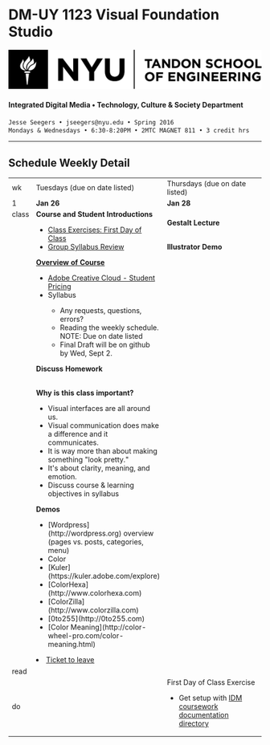 # DM-UY 1123 Visual Foundation Studio

![NYU](nyu_soe_logo.png)
#### Integrated Digital Media • Technology, Culture & Society Department 

    Jesse Seegers • jseegers@nyu.edu • Spring 2016 
    Mondays & Wednesdays • 6:30-8:20PM • 2MTC MAGNET 811 • 3 credit hrs
---

## Schedule Weekly Detail

<table>
<tr>
<td>wk</td>
<td>Tuesdays (due on date listed)</td>
<td>Thursdays (due on date listed)</td>
</tr>
<tr>
  <td valign="top">1</td>
  <td valign="top" width="48%"><strong>Jan 26</strong></td>
  <td valign="top" width="48%"><strong>Jan 28</strong></td>
</tr>
<tr>
<td valign="top">class</td>
<td valign="top">
<strong>Course and Student Introductions</strong><br><a href="../class_exercises/dm1123_class_exercise_first_day.md">
<ul>
<li>Class Exercises: First Day of Class</li>
<li>Group Syllabus Review</li>
</ul><strong>Overview of Course</strong>
<ul>

<li><a href="http://www.adobe.com/creativecloud.html">Adobe Creative Cloud - Student Pricing</a></li>
<li> Syllabus</li>
<ul>
 <li>Any requests, questions, errors?</li>
 <li>Reading the weekly schedule. NOTE: Due on date listed</li>
 <li>Final Draft will be on github by Wed, Sept 2.</li>
</ul>
</ul>
<strong>Discuss Homework</strong><br><br>

<strong>Why is this class important?</strong>
<ul>
<li>Visual interfaces are all around us. </li>
<li>Visual communication does make a difference and it communicates.</li>
<li>It is way more than about making something "look pretty."</li>
<li>It's about clarity, meaning, and emotion.</li>
<li>Discuss course &amp; learning objectives in syllabus</li>
</ul>

<strong>Demos</strong>
<ul>
<li> [Wordpress] (http://wordpress.org) overview (pages vs. posts, categories, menu)</li>
<li>Color</li>
  <li>[Kuler](https://kuler.adobe.com/explore)</li>
  <li>[ColorHexa](http://www.colorhexa.com)</li>
  <li>[ColorZilla](http://www.colorzilla.com)</li>
  <li>[0to255](http://0to255.com)</li>
  <li>[Color Meaning](http://color-wheel-pro.com/color-meaning.html)</li>
 </ul>

<li><a href="../projects/dm1123_vfs_tickets_to_leave.md">Ticket to leave</a></li>
</ul></td>
<td valign="top"><br><strong>Gestalt Lecture</strong><br><br>

  <strong>Illustrator Demo</strong>
</td>
</tr>
<tr>
  <td>read</td>
  <td></td>
  <td></td> 
</tr>
<tr>
  <td>do </td>
  <td>
  
  </td> 
  <td>
  First Day of Class Exercise
  <ul>
   <li>Get setup with <a href="../projects/dm1123_idm_coursework_documentation.md">IDM coursework documentation directory</a></li>

  </ul></td>
</tr>
</table>









 
